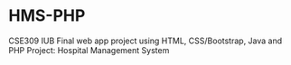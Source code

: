 # HMS-PHP
CSE309 IUB Final web app project using HTML, CSS/Bootstrap, Java and PHP
Project: Hospital Management System
